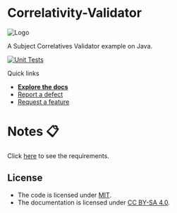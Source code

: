 # Correlativity-Validator

![Logo](https://media2laplata.com.ar/wp-content/uploads/2022/10/inscripcion-2023.jpg)

A Subject Correlatives Validator example on Java.

[![Unit Tests](https://github.com/AgusSalvidio/Correlativity-Validator/actions/workflows/maven.yml/badge.svg)](https://github.com/AgusSalvidio/Correlativity-Validator/actions/workflows/maven.yml/badge.svg)

Quick links

- [**Explore the docs**](docs/)
- [Report a defect](https://github.com/AgusSalvidio/Correlativity-Validator/issues/new?labels=Type%3A+Defect)
- [Request a feature](https://github.com/AgusSalvidio/Correlativity-Validator/issues/new?labels=Type%3A+Feature)

# Notes 📋
Click [here](https://github.com/AgusSalvidio/Correlativity-Validator/blob/release-candidate/docs/2023%20-%20Validador%20de%20Correlatividades.pdf) to see the requirements.

## License

- The code is licensed under [MIT](LICENSE).
- The documentation is licensed under [CC BY-SA 4.0](http://creativecommons.org/licenses/by-sa/4.0/).
